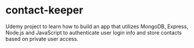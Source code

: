 # contact-keeper

Udemy project to learn how to build an app that utilizes MongoDB, Express, Node.js and JavaScript to authenticate user login info and store contacts based on private user access.
